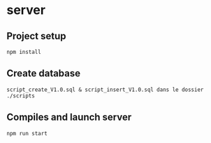 # server
## Project setup
```
npm install
```

## Create database
```
script_create_V1.0.sql & script_insert_V1.0.sql dans le dossier ./scripts
```

## Compiles and launch server
```
npm run start
```

